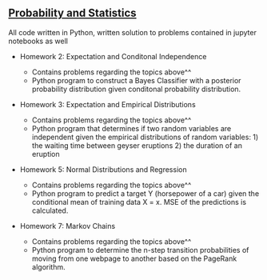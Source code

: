 ## [Probability and Statistics](https://github.com/HungryAdi/Coursework/tree/master/Probability%26Statistics)
All code written in Python, written solution to problems contained in jupyter notebooks as well

* Homework 2: Expectation and Conditonal Independence
  - Contains problems regarding the topics above^^
  - Python program to construct a Bayes Classifier with a posterior probability distribution given conditonal probability distribution.
  
* Homework 3: Expectation and Empirical Distributions
  - Contains problems regarding the topics above^^
  - Python program that determines if two random variables are independent given the empirical distributions of random variables: 1) the waiting time between geyser eruptions 2) the duration of an eruption

* Homework 5: Normal Distributions and Regression
  - Contains problems regarding the topics above^^
  - Python program to predict a target Y (horsepower of a car) given the conditional mean of training data X = x. MSE of the predictions is calculated.
  
* Homework 7: Markov Chains
  - Contains problems regarding the topics above^^
  - Python program to determine the n-step transition probabilities of moving from one webpage to another based on the PageRank algorithm.
